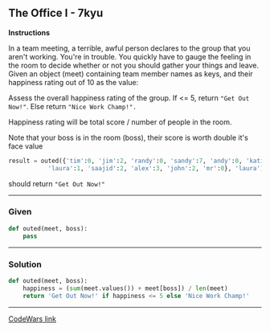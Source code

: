 ## The Office I - 7kyu


**Instructions**

In a team meeting, a terrible, awful person declares to the group that you aren't working. You're in trouble.
You quickly have to gauge the feeling in the room to decide whether or not you should gather your things and leave.
Given an object (meet) containing team member names as keys, and their happiness rating out of 10 as the value:

Assess the overall happiness rating of the group. If <= 5, return `"Get Out Now!"`. Else return `"Nice Work Champ!".`

Happiness rating will be total score / number of people in the room.

Note that your boss is in the room (boss), their score is worth double it's face value


```Python
result = outed({'tim':0, 'jim':2, 'randy':0, 'sandy':7, 'andy':0, 'katie':5,
           'laura':1, 'saajid':2, 'alex':3, 'john':2, 'mr':0}, 'laura')
```

should return `"Get Out Now!"`

---

### Given


```python
def outed(meet, boss):
    pass
```

---

### Solution


```python
def outed(meet, boss):
    happiness = (sum(meet.values()) + meet[boss]) / len(meet)
    return 'Get Out Now!' if happiness <= 5 else 'Nice Work Champ!'
```

---


[CodeWars link](https://www.codewars.com/kata/57ecf6efc7fe13eb070000e1/train/python)
